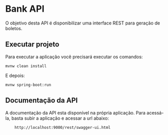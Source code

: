 # Bank API #

O objetivo desta API é disponibilizar uma interface REST para geração de boletos.

## Executar projeto

Para executar a aplicação você precisará executar os comandos:

    mvnw clean install

E depois:

    mvnw spring-boot:run

## Documentação da API

A documentação da API esta disponível na própria aplicação. Para acessá-la, basta subir a aplicação e acessar a url abaixo:

		http://localhost:9000/rest/swagger-ui.html